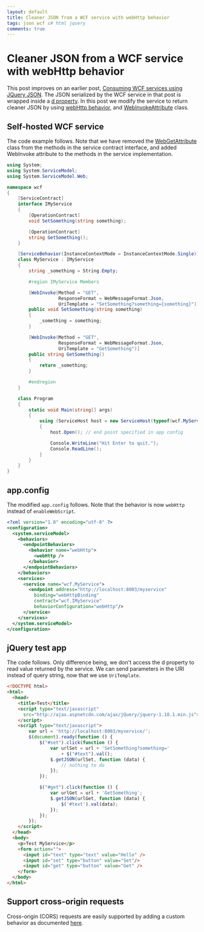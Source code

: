 ```yaml
---
layout: default
title: Cleaner JSON from a WCF service with webHttp behavior
tags: json wcf c# html jquery
comments: true
---
```

# Cleaner JSON from a WCF service with webHttp behavior

This post improves on an earlier post, [Consuming WCF services using JQuery JSON](_posts/2011/2011-02-06-consuming-wcf-services-using-jquery-json.md). The JSON serialized by the WCF service in that post is wrapped inside a [d property](https://haacked.com/archive/2008/11/20/anatomy-of-a-subtle-json-vulnerability.aspx/). In this post we modify the service to return cleaner JSON by using [webHttp behavior](https://docs.microsoft.com/en-us/dotnet/framework/configure-apps/file-schema/wcf/webhttp), and [WebInvokeAttribute](https://docs.microsoft.com/en-us/dotnet/api/system.servicemodel.web.webinvokeattribute) class.

## Self-hosted WCF service

The code example follows. Note that we have removed the [WebGetAttribute](https://docs.microsoft.com/en-us/dotnet/api/system.servicemodel.web.webgetattribute) class from the methods in the service contract interface, and added WebInvoke attribute to the methods in the service implementation.

<!-- highlight 24,25,26,32,33,34 -->

```c#
using System;
using System.ServiceModel;
using System.ServiceModel.Web;

namespace wcf
{
    [ServiceContract]
    interface IMyService
    {
        [OperationContract]
        void SetSomething(string something);

        [OperationContract]
        string GetSomething();
    }

    [ServiceBehavior(InstanceContextMode = InstanceContextMode.Single)]
    class MyService : IMyService
    {
        string _something = String.Empty;

        #region IMyService Members

        [WebInvoke(Method = "GET",
                   ResponseFormat = WebMessageFormat.Json,
                   UriTemplate = "SetSomething?something={something}")]
        public void SetSomething(string something)
        {
            _something = something;
        }

        [WebInvoke(Method = "GET",
                   ResponseFormat = WebMessageFormat.Json,
                   UriTemplate = "GetSomething")]
        public string GetSomething()
        {
            return _something;
        }

        #endregion
    }

    class Program
    {
        static void Main(string[] args)
        {
            using (ServiceHost host = new ServiceHost(typeof(wcf.MyService)))
            {
                host.Open(); // end point specified in app config

                Console.WriteLine("Hit Enter to quit.");
                Console.ReadLine();
            }
        }
    }
}
```

## app.config

The modified `app.config` follows. Note that the behavior is now `webHttp` instead of `enableWebScript`.

```xml
<?xml version="1.0" encoding="utf-8" ?>
<configuration>
  <system.serviceModel>
    <behaviors>
      <endpointBehaviors>
        <behavior name="webHttp">
          <webHttp />
        </behavior>
      </endpointBehaviors>
    </behaviors>
    <services>
      <service name="wcf.MyService">
        <endpoint address="http://localhost:8003/myservice"
          binding="webHttpBinding"
          contract="wcf.IMyService"
          behaviorConfiguration="webHttp"/>
      </service>
    </services>
  </system.serviceModel>
</configuration>
```

## jQuery test app

The code follows. Only difference being, we don't access the d property to read value returned by the service. We can send parameters in the URI instead of query string, now that we use `UriTemplate`.

```html
<!DOCTYPE html>
<html>
  <head>
    <title>Test</title>
    <script type="text/javascript"
      src="http://ajax.aspnetcdn.com/ajax/jQuery/jquery-1.10.1.min.js">
    </script>
    <script type="text/javascript">
        var url = 'http://localhost:8003/myservice/';
        $(document).ready(function () {
            $("#set").click(function () {
                var urlSet = url + 'SetSomething?something='
                    + $("#text").val();
                $.getJSON(urlSet, function (data) {
                    // nothing to do
                });
            });

            $("#get").click(function () {
                var urlGet = url + 'GetSomething';
                $.getJSON(urlGet, function (data) {
                    $('#text').val(data);
                });
            });
        });
    </script>
  </head>
  <body>
    <p>Test MyService</p>
    <form action="">
      <input id="text" type="text" value="Hello" />
      <input id="set" type="button" value="Set"/>
      <input id="get" type="button" value="Get" />
    </form>
  </body>
</html>
```

## Support cross-origin requests

Cross-origin (CORS) requests are easily supported by adding a custom behavior as documented [here](http://enable-cors.org/server_wcf.html).
